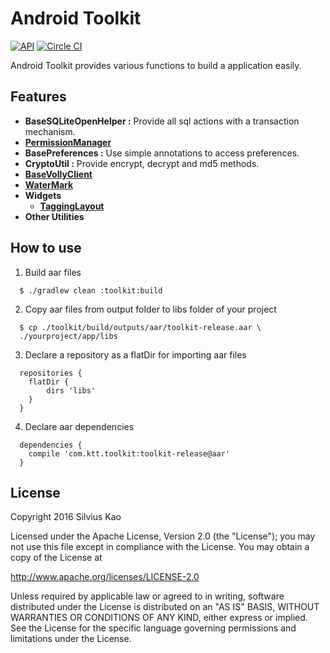 Android Toolkit
===============

[![API](https://img.shields.io/badge/API-14%2B-green.svg)](https://github.com/silviusko/android-toolkit)
[![Circle CI](https://circleci.com/gh/silviusko/android-toolkit/tree/master.svg?style=shield)](https://circleci.com/gh/silviusko/android-toolkit/tree/master)

Android Toolkit provides various functions to build a application easily.

Features
--------

+ **BaseSQLiteOpenHelper :** Provide all sql actions with a transaction mechanism.
+ **[PermissionManager](./doc/permission/README.md)**
+ **BasePreferences :** Use simple annotations to access preferences.
+ **CryptoUtil :** Provide encrypt, decrypt and md5 methods.
+ **[BaseVollyClient](./doc/volley/README.md)**
+ **[WaterMark](./doc/watermark/README.md)**
+ **Widgets**
  - **[TaggingLayout](./doc/widget/TaggingLayout/README.md)**
+ **Other Utilities**

How to use
----------
1. Build aar files
```
  $ ./gradlew clean :toolkit:build
```
2. Copy aar files from output folder to libs folder of your project
```
  $ cp ./toolkit/build/outputs/aar/toolkit-release.aar \
  ./yourproject/app/libs
```
3. Declare a repository as a flatDir for importing aar files
```
  repositories {
    flatDir {
        dirs 'libs'
    }
  }
```
4. Declare aar dependencies
```
  dependencies {
    compile 'com.ktt.toolkit:toolkit-release@aar'
  }
```

License
-------
Copyright 2016 Silvius Kao

Licensed under the Apache License, Version 2.0 (the "License");
you may not use this file except in compliance with the License.
You may obtain a copy of the License at

http://www.apache.org/licenses/LICENSE-2.0

Unless required by applicable law or agreed to in writing, software
distributed under the License is distributed on an "AS IS" BASIS,
WITHOUT WARRANTIES OR CONDITIONS OF ANY KIND, either express or implied.
See the License for the specific language governing permissions and
limitations under the License.
